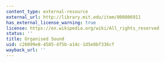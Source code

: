 ```yaml
---
content_type: external-resource
external_url: http://library.mit.edu/item/000806911
has_external_license_warning: true
license: https://en.wikipedia.org/wiki/All_rights_reserved
status: ''
title: Organised Sound
uid: c26099e8-4585-4f5b-a14c-1d5e0bf336cf
wayback_url: ''
---
```

